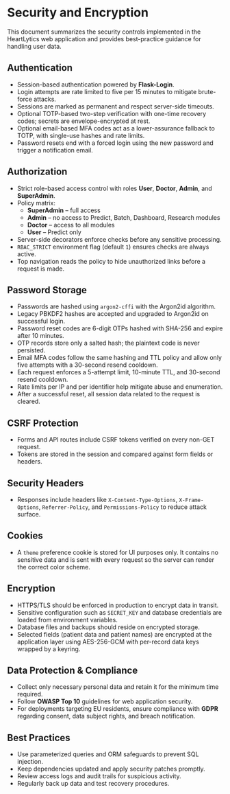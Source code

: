 # Security and Encryption

This document summarizes the security controls implemented in the HeartLytics web application and provides best-practice guidance for handling user data.

## Authentication
- Session-based authentication powered by **Flask-Login**.
- Login attempts are rate limited to five per 15 minutes to mitigate brute-force attacks.
- Sessions are marked as permanent and respect server-side timeouts.
- Optional TOTP-based two-step verification with one-time recovery codes; secrets are envelope-encrypted at rest.
- Optional email-based MFA codes act as a lower-assurance fallback to TOTP, with single-use hashes and rate limits.
- Password resets end with a forced login using the new password and trigger a notification email.

## Authorization
- Strict role-based access control with roles **User**, **Doctor**, **Admin**, and **SuperAdmin**.
- Policy matrix:
  - **SuperAdmin** – full access
  - **Admin** – no access to Predict, Batch, Dashboard, Research modules
  - **Doctor** – access to all modules
  - **User** – Predict only
- Server-side decorators enforce checks before any sensitive processing.
- `RBAC_STRICT` environment flag (default `1`) ensures checks are always active.
- Top navigation reads the policy to hide unauthorized links before a request is made.

## Password Storage
- Passwords are hashed using `argon2-cffi` with the Argon2id algorithm.
- Legacy PBKDF2 hashes are accepted and upgraded to Argon2id on successful login.
- Password reset codes are 6-digit OTPs hashed with SHA-256 and expire after 10 minutes.
- OTP records store only a salted hash; the plaintext code is never persisted.
- Email MFA codes follow the same hashing and TTL policy and allow only five attempts with a 30-second resend cooldown.
- Each request enforces a 5-attempt limit, 10-minute TTL, and 30-second resend cooldown.
- Rate limits per IP and per identifier help mitigate abuse and enumeration.
- After a successful reset, all session data related to the request is cleared.

## CSRF Protection
- Forms and API routes include CSRF tokens verified on every non-GET request.
- Tokens are stored in the session and compared against form fields or headers.

## Security Headers
- Responses include headers like `X-Content-Type-Options`, `X-Frame-Options`, `Referrer-Policy`, and `Permissions-Policy` to reduce attack surface.

## Cookies
- A `theme` preference cookie is stored for UI purposes only. It contains no
  sensitive data and is sent with every request so the server can render the
  correct color scheme.

## Encryption
- HTTPS/TLS should be enforced in production to encrypt data in transit.
- Sensitive configuration such as `SECRET_KEY` and database credentials are loaded from environment variables.
- Database files and backups should reside on encrypted storage.
- Selected fields (patient data and patient names) are encrypted at the application layer
  using AES-256-GCM with per-record data keys wrapped by a keyring.

## Data Protection & Compliance
- Collect only necessary personal data and retain it for the minimum time required.
- Follow **OWASP Top 10** guidelines for web application security.
- For deployments targeting EU residents, ensure compliance with **GDPR** regarding consent, data subject rights, and breach notification.

## Best Practices
- Use parameterized queries and ORM safeguards to prevent SQL injection.
- Keep dependencies updated and apply security patches promptly.
- Review access logs and audit trails for suspicious activity.
- Regularly back up data and test recovery procedures.

